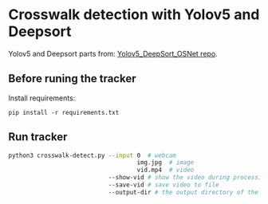 # Crosswalk detection with Yolov5 and Deepsort

Yolov5 and Deepsort parts from: [Yolov5_DeepSort_OSNet repo](https://github.com/mikel-brostrom/Yolov5_DeepSort_OSNet).

## Before runing the tracker

Install requirements:

`pip install -r requirements.txt`

## Run tracker

```bash
python3 crosswalk-detect.py --input 0  # webcam
                                    img.jpg  # image
                                    vid.mp4  # video
                            --show-vid # show the video during processing
                            --save-vid # save video to file
                            --output-dir # the output directory of the video
```
